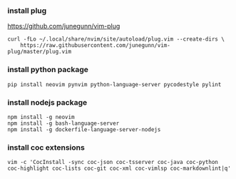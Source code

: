 
### install plug
https://github.com/junegunn/vim-plug
```
curl -fLo ~/.local/share/nvim/site/autoload/plug.vim --create-dirs \
    https://raw.githubusercontent.com/junegunn/vim-plug/master/plug.vim
```

### install python package
```
pip install neovim pynvim python-language-server pycodestyle pylint
```

### install nodejs package
```
npm install -g neovim
npm install -g bash-language-server
npm install -g dockerfile-language-server-nodejs
```

### install coc extensions
```
vim -c 'CocInstall -sync coc-json coc-tsserver coc-java coc-python coc-highlight coc-lists coc-git coc-xml coc-vimlsp coc-markdownlint|q'
```

